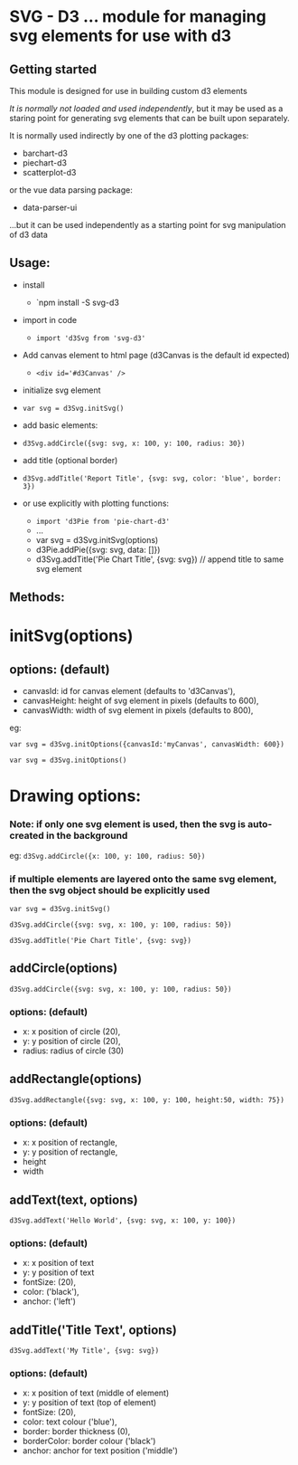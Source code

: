 # SVG - D3 ... module for managing svg elements for use with d3

## Getting started

This module is designed for use in building custom d3 elements

*It is normally not loaded and used independently*, but it may be used as a staring point for generating svg elements that can be built upon separately.

It is normally used indirectly by one of the d3 plotting packages:
- barchart-d3
- piechart-d3
- scatterplot-d3

or the vue data parsing package:
- data-parser-ui

...but it can be used independently as a starting point for svg manipulation of d3 data

## Usage:
- install
  - `npm install -S svg-d3

- import in code
  - `import 'd3Svg from 'svg-d3'`

- Add canvas element to html page (d3Canvas is the default id expected)
  - `<div id='#d3Canvas' />`

- initialize svg element
- `var svg = d3Svg.initSvg()`

- add basic elements:
- `d3Svg.addCircle({svg: svg, x: 100, y: 100, radius: 30})`

- add title (optional border)
- `d3Svg.addTitle('Report Title', {svg: svg, color: 'blue', border: 3})`

- or use explicitly with plotting functions:
  - `import 'd3Pie from 'pie-chart-d3'`
  - ...
  - var svg = d3Svg.initSvg(options)
  - d3Pie.addPie({svg: svg, data: []})
  - d3Svg.addTitle('Pie Chart Title', {svg: svg})  // append title to same svg element

## Methods:

# **initSvg(options)**

## options: (default) 
- canvasId: id for canvas element (defaults to 'd3Canvas'),
- canvasHeight: height of svg element in pixels (defaults to 600),
- canvasWidth: width of svg element in pixels (defaults to 800),

eg:

  ``var svg = d3Svg.initOptions({canvasId:'myCanvas', canvasWidth: 600})``

  ``var svg = d3Svg.initOptions()``

# Drawing options:

### Note: if only one svg element is used, then the svg is auto-created in the background
  eg:
  `d3Svg.addCircle({x: 100, y: 100, radius: 50})`

### if multiple elements are layered onto the same svg element, then the svg object should be explicitly used
  `var svg = d3Svg.initSvg()`

  `d3Svg.addCircle({svg: svg, x: 100, y: 100, radius: 50})`

  `d3Svg.addTitle('Pie Chart Title', {svg: svg})`

## **addCircle(options)**
`d3Svg.addCircle({svg: svg, x: 100, y: 100, radius: 50})`
### options: (default) 
- x: x position of circle (20),
- y: y position of circle (20),
- radius: radius of circle (30)


## **addRectangle(options)**
`d3Svg.addRectangle({svg: svg, x: 100, y: 100, height:50, width: 75})`
### options: (default) 
- x: x position of rectangle,
- y: y position of rectangle,
- height
- width

## **addText(text, options)**
`d3Svg.addText('Hello World', {svg: svg, x: 100, y: 100})`
### options: (default)
- x: x position of text
- y: y position of text
- fontSize: (20),
- color: ('black'),
- anchor: ('left')

## **addTitle('Title Text', options)**
`d3Svg.addText('My Title', {svg: svg})`
### options: (default)
- x: x position of text (middle of element)
- y: y position of text (top of element)
- fontSize: (20),
- color: text colour ('blue'),
- border: border thickness (0),
- borderColor: border colour ('black')
- anchor: anchor for text position ('middle')

